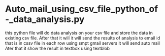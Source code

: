 # Auto_mail_using_csv_file_python_of-_data_analysis.py
this python file will do data analysis on your csv file and store the data in existing csv file.
After that it will it will send the results of analysis to email id that is in cssv file in each row using smpt gmail servers 
it will send auto mail 
Ater that it show the result in textbox using textblob
